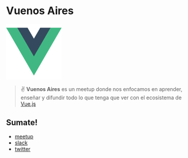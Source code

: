 # Vuenos Aires

<p text-align="center">
  <img width="30%" src="./logo.png">
</p>

> ✌️ **Vuenos Aires** es un meetup donde nos enfocamos en aprender, enseñar y difundir todo lo que tenga que ver con el ecosistema de [Vue.js](https://vuejs.org)


## Sumate!

* [meetup](https://www.meetup.com/vuenos-aires)
* [slack](http://slack.meetupjs.com.ar)
* [twitter](htts://twitter.com/vuenosaires)
